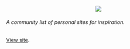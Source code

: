 <p align="center">
  <img src="https://www.sitesshowcase.com/og-image.jpg">
</p>

###### A community list of personal sites for inspiration.
[View site](http://sitesshowcase.com/).